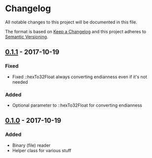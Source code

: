 # Changelog
All notable changes to this project will be documented in this file.

The format is based on [Keep a Changelog](http://keepachangelog.com/en/1.0.0/)
and this project adheres to [Semantic Versioning](http://semver.org/spec/v2.0.0.html).

## [0.1.1](https://github.com/BlackBonjour/php-binary/tree/0.1.1) - 2017-10-19
### Fixed
- Fixed ::hexTo32Float always converting endianness even if it's not needed

### Added
- Optional parameter to ::hexTo32Float for converting endianness

## [0.1.0](https://github.com/BlackBonjour/php-binary/tree/0.1.0) - 2017-10-19
### Added
- Binary (file) reader
- Helper class for various stuff